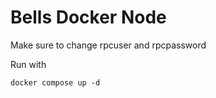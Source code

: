 # Bells Docker Node
 
Make sure to change rpcuser and rpcpassword

Run with
```
docker compose up -d
```